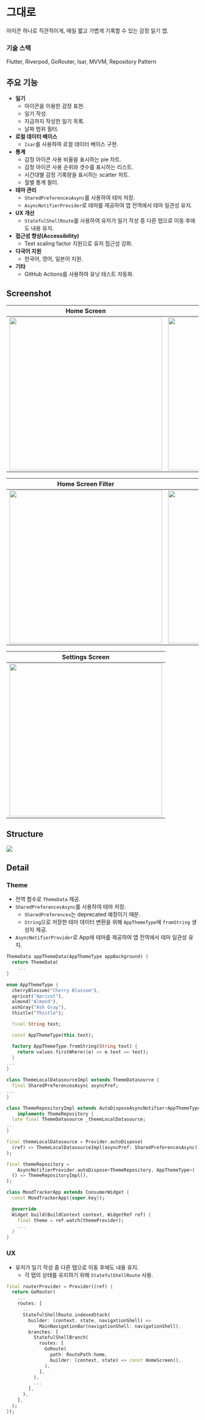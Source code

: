 # 그대로
아이콘 하나로 직관적이게, 매일 짧고 가볍게 기록할 수 있는 감정 일기 앱.

### 기술 스택
Flutter, Riverpod, GoRouter, Isar, MVVM, Repository Pattern

## 주요 기능

- **일기**
    - 아이콘을 이용한 감정 표현.
    - 일기 작성.
    - 지금까지 작성한 일기 목록.
    - 날짜 범위 필터.
- **로컬 데이터 베이스**
    - `Isar`를 사용하여 로컬 데이터 베이스 구현.
- **통계**
    - 감정 아이콘 사용 비율을 표시하는 pie 차트.
    - 감정 아이콘 사용 순위와 갯수를 표시하는 리스트.
    - 시간대별 감정 기록량을 표시하는 scatter 차트.
    - 월별 통계 필터.
- **테마 관리**
    - `SharedPreferencesAsync`를 사용하여 테마 저장.
    - `AsyncNotifierProvider`로 테마를 제공하여 앱 전역에서 테마 일관성 유지.
- **UX 개선**
    - `StatefulShellRoute`를 사용하여 유저가 일기 작성 중 다른 탭으로 이동 후에도 내용 유지.
- **접근성 향상(Accessibility)**
    - Text scaling factor 지원으로 유저 접근성 강화.
- **다국어 지원**
    - 한국어, 영어, 일본어 지원.
- **기타**
    - GitHub Actions를 사용하여 유닛 테스트 자동화.

## Screenshot

| Home Screen | Wirte Screen | Chart Screen 1 |
| :-: | :-: | :-: |
| <img src=".github/attachments/home_screen.png" height=400 /> | <img src=".github/attachments/write_screen.png" height=400 /> | <img src=".github/attachments/chart_screen1.png" height=400 /> |

| Home Screen Filter | Chart Screen Filter | Chart Screen 2 |
| :-: | :-: | :-: |
| <img src=".github/attachments/home_screen_filter.png" height=400 /> | <img src=".github/attachments/chart_screen_filter.png" height=400 /> | <img src=".github/attachments/chart_screen2.png" height=400 /> |

| Settings Screen |
| :-: |
| <img src=".github/attachments/settings_screen.png" height=400 /> |

## Structure
<img src=".github/attachments/structure1.png" />

## Detail

### Theme
- 전역 함수로 `ThemeData` 제공.
- `SharedPreferencesAsync`를 사용하여 테마 저장.
  - `SharedPreferences`는 deprecated 예정이기 때문.
  - `String`으로 저장한 테마 데이터 변환을 위해 `AppThemeType`에 `fromString` 생성자 제공.
- `AsyncNotifierProvider`로 App에 테마를 제공하여 앱 전역에서 테마 일관성 유지.

```dart
ThemeData appThemeData(AppThemeType appBackground) {
  return ThemeData(
    ...
}

enum AppThemeType {
  cherryBlossom("Cherry Blossom"),
  apricot("Apricot"),
  almond("Almond"),
  ashGray("Ash Gray"),
  thistle("Thistle");

  final String text;

  const AppThemeType(this.text);

  factory AppThemeType.fromString(String text) {
    return values.firstWhere((e) => e.text == text);
  }
...
}

class ThemeLocalDatasourceImpl extends ThemeDatasource {
  final SharedPreferencesAsync asyncPref;
...
}

class ThemeRepositoryImpl extends AutoDisposeAsyncNotifier<AppThemeType>
    implements ThemeRepository {
  late final ThemeDatasource _themeLocalDatasource;
...
}

final themeLocalDatasource = Provider.autoDispose(
  (ref) => ThemeLocalDatasourceImpl(asyncPref: SharedPreferencesAsync()),
);

final themeRepository =
    AsyncNotifierProvider.autoDispose<ThemeRepository, AppThemeType>(
  () => ThemeRepositoryImpl(),
);

class MoodTrackerApp extends ConsumerWidget {
  const MoodTrackerApp({super.key});

  @override
  Widget build(BuildContext context, WidgetRef ref) {
    final theme = ref.watch(themeProvider);
    ...
  }
}
```

### UX
- 유저가 일기 작성 중 다른 탭으로 이동 후에도 내용 유지.
  - 각 탭의 상태를 유지하기 위해 `StatefulShellRoute` 사용.

```dart
final routerProvider = Provider((ref) {
  return GoRouter(
    ...
    routes: [
      ...
      StatefulShellRoute.indexedStack(
        builder: (context, state, navigationShell) =>
            MainNavigationBar(navigationShell: navigationShell),
        branches: [
          StatefulShellBranch(
            routes: [
              GoRoute(
                path: RoutePath.home,
                builder: (context, state) => const HomeScreen(),
              ),
            ],
          ),
          ...
        ],
      ),
    ],
  );
});
```